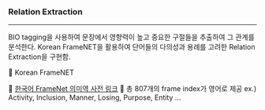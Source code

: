 ### Relation Extraction
--------------------------

BIO tagging을 사용하여 문장에서 영향력이 높고 중요한 구절들을 추출하여 그 관계를 분석한다.
Korean FrameNET을 활용하여 단어들의 다의성과 용례를 고려한 Relation Extraction을 구현함.

  🔹 Korean FrameNET
    
   🔻 [한국어 FrameNet 의미역 사전 링크](http://framenet.kaist.ac.kr/)
   🔻  총 807개의 frame index가 영어로 제공
            ex.) Activity, Inclusion, Manner, Losing, Purpose, Entity ...
